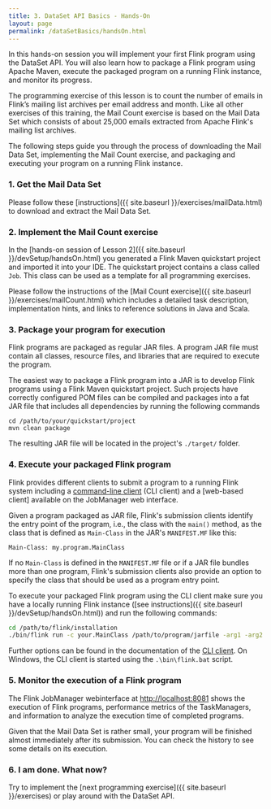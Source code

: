 ```yaml
---
title: 3. DataSet API Basics - Hands-On
layout: page
permalink: /dataSetBasics/handsOn.html
---
```


In this hands-on session you will implement your first Flink program using the DataSet API. You will also learn how to package a Flink program using Apache Maven, execute the packaged program on a running Flink instance, and monitor its progress.

The programming exercise of this lesson is to count the number of emails in Flink’s mailing list archives per email address and month. Like all other exercises of this training, the Mail Count exercise is based on the Mail Data Set which consists of about 25,000 emails extracted from Apache Flink's mailing list archives.

The following steps guide you through the process of downloading the Mail Data Set, implementing the Mail Count exercise, and packaging and executing your program on a running Flink instance.

### 1. Get the Mail Data Set

Please follow these [instructions]({{ site.baseurl }}/exercises/mailData.html) to download and extract the Mail Data Set. 

### 2. Implement the Mail Count exercise

In the [hands-on session of Lesson 2]({{ site.baseurl }}/devSetup/handsOn.html) you generated a Flink Maven quickstart project and imported it into your IDE. The quickstart project contains a class called `Job`. This class can be used as a template for all programming exercises. 

Please follow the instructions of the [Mail Count exercise]({{ site.baseurl }}/exercises/mailCount.html) which includes a detailed task description, implementation hints, and links to reference solutions in Java and Scala.

### 3. Package your program for execution

Flink programs are packaged as regular JAR files. A program JAR file must contain all classes, resource files, and libraries that are required to execute the program. 

The easiest way to package a Flink program into a JAR is to develop Flink programs using a Flink Maven quickstart project. Such projects have correctly configured POM files can be compiled and packages into a fat JAR file that includes all dependencies by running the following commands

~~~
cd /path/to/your/quickstart/project
mvn clean package
~~~

The resulting JAR file will be located in the project's `./target/` folder.

### 4. Execute your packaged Flink program

Flink provides different clients to submit a program to a running Flink system including a [command-line client](http://ci.apache.org/projects/flink/flink-docs-release-1.0/apis/cli.html) (CLI client) and a [web-based client] available on the JobManager web interface.

Given a program packaged as JAR file, Flink's submission clients identify the entry point of the program, i.e., the class with the `main()` method, as the class that is defined as `Main-Class` in the JAR's `MANIFEST.MF` like this:

~~~
Main-Class: my.program.MainClass
~~~

If no `Main-Class` is defined in the `MANIFEST.MF` file or if a JAR file bundles more than one program, Flink's submission clients also provide an option to specify the class that should be used as a program entry point.

To execute your packaged Flink program using the CLI client make sure you have a locally running Flink instance ([see instructions]({{ site.baseurl }}/devSetup/handsOn.html)) and run the following commands:

~~~bash
cd /path/to/flink/installation
./bin/flink run -c your.MainClass /path/to/program/jarfile -arg1 -arg2 ...
~~~

Further options can be found in the documentation of the [CLI client](http://ci.apache.org/projects/flink/flink-docs-release-1.0/apis/cli.html). On Windows, the CLI client is started using the `.\bin\flink.bat` script.

### 5. Monitor the execution of a Flink program

The Flink JobManager webinterface at [http://localhost:8081](http://localhost:8081) shows the execution of Flink programs, performance metrics of the TaskManagers, and information to analyze the execution time of completed programs.

Given that the Mail Data Set is rather small, your program will be finished almost immediately after its submission. You can check the history to see some details on its execution.

### 6. I am done. What now?

Try to implement the [next programming exercise]({{ site.baseurl }}/exercises) or play around with the DataSet API.
